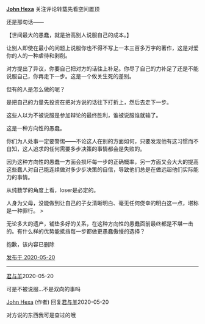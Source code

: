 [**John Hexa**](https://www.zhihu.com/people/mcbig)
关注评论转载先看空间置顶
>
还是那句话——  
  >
【世间最大的愚蠢，就是抬高别人说服自己的成本。】  
  >
让别人即使在最小的问题上说服你也不得不写上一本三百多万字的著作，这是对爱你的人的一种虐待和剥削。  
  >
对方提出了异议，你要自己把对方的话往上补足。你尽了自己的力补足了还是不能说服自己，你再走下一步。这是一个攸关生死的差别。  
  >
但有的人是怎么做的呢？  
  >
是把自己的力量先投资在把对方说的话往下打折上，然后去走下一步。  
  >
这些人以为不被说服是参加辩论的最终胜利，谁被说服谁就输了。  
  >
这是一种方向性的愚蠢。  
  >
你们为人处事一定要警惕——不论这人在别的方面如何，只要发现他有这习惯而不自知，这人追求的任何需要多步决策的事情都会是失败的。  
  >
因为这种方向性的愚蠢一方面会损坏每一步的正确概率，另一方面又会大大的提高这些蠢人对自己能连续做对多少步决策的自信，导致他们总是在做远超他们实际能力的事情。  
  >
从纯数学的角度上看，loser是必定的。  
  >
人身为父母，没能做到让自己的子女清晰明白、毫无任何侥幸的明白这一点，堪称是一种罪行。  >
  >
无论多大的遗产，铺垫多好的关系，在这种方向性的愚蠢面前最终都是不堪一击的。有什么样的优势能抵挡每一步都做更愚蠢傲慢的选择？
>>
抱歉，该内容已删除

[发布于 2020-05-20](https://www.zhihu.com/pin/1246388073741021184)

---

[君与羊](https://www.zhihu.com/people/855-75)2020-05-20
>
可是不被说服…不是双向的事吗

[John Hexa](https://www.zhihu.com/people/mcbig)​ (作者) 回复[君与羊](https://www.zhihu.com/people/855-75)2020-05-20
>
对方说的东西我可是查过的哦